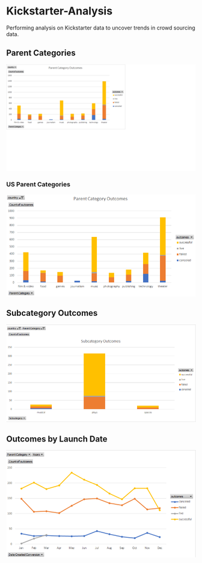 # Kickstarter-Analysis
Performing analysis on Kickstarter data to uncover trends in crowd sourcing data.


## Parent Categories
![Parent Category Outcomes.png](https://github.com/AprilVilmin/Kickstarter-Analysis/blob/main/Parent%20Category%20Outcomes.png)

### US Parent Categories
![Us Parent Category Outcomes.pnd](https://github.com/AprilVilmin/Kickstarter-Analysis/blob/main/US%20Parent%20Category%20Outcomes.png)


## Subcategory Outcomes
![Subcategory Outcomes.png](https://github.com/AprilVilmin/Kickstarter-Analysis/blob/main/Subcategory%20Outcomes.png)


## Outcomes by Launch Date
![Outcomes by Launch Date.png](https://github.com/AprilVilmin/Kickstarter-Analysis/blob/main/Outcomes%20by%20Launch%20Date.png
)

